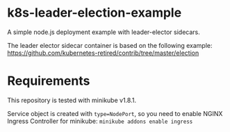 # k8s-leader-election-example
A simple node.js deployment example with leader-elector sidecars.

The leader elector sidecar container is based on the following example: https://github.com/kubernetes-retired/contrib/tree/master/election

# Requirements
This repository is tested with minikube v1.8.1. 

Service object is created with `type=NodePort`, so you need to enable NGINX Ingress Controller for minikube: 
`minikube addons enable ingress` 
 

